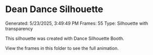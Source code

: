 # Dean Dance Silhouette
Generated: 5/23/2025, 3:49:49 PM
Frames: 55
Type: Silhouette with transparency
    
This silhouette was created with Dance Silhouette Booth.
    
View the frames in this folder to see the full animation.